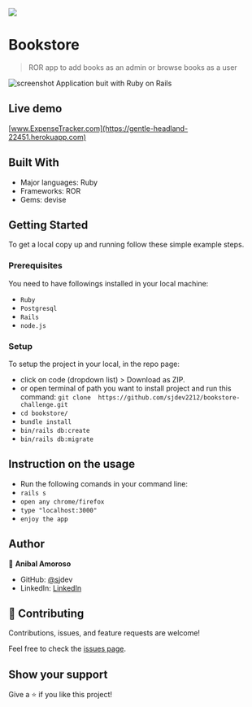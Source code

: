![](https://img.shields.io/badge/Microverse-blueviolet)

# Bookstore

> ROR app to add books as an admin or browse books as a user

![screenshot](./app/assets/images/p3.png)
 Application buit with Ruby on Rails

## Live demo

[www.ExpenseTracker.com](https://gentle-headland-22451.herokuapp.com)

## Built With

- Major languages: Ruby
- Frameworks: ROR
- Gems: devise

## Getting Started

To get a local copy up and running follow these simple example steps.

### Prerequisites

You need to have followings installed in your local machine:

- `Ruby`
- `Postgresql`
- `Rails`
- `node.js`

### Setup

To setup the project in your local, in the repo page:

- click on code (dropdown list) > Download as ZIP.
- or open terminal of path you want to install project and run this command:
  `git clone  https://github.com/sjdev2212/bookstore-challenge.git`
- `cd bookstore/`
- `bundle install`
- `bin/rails db:create`
- `bin/rails db:migrate`

## Instruction on the usage

- Run the following comands in your command line:
- `rails s`
- `open any chrome/firefox`
- `type "localhost:3000"`
- `enjoy the app`

## Author

👤 **Anibal Amoroso**

- GitHub: [@s](https://github.com/sjdev)jdev
- LinkedIn: [LinkedIn](https://linkedin.com/in/anibalamoroso/)

## 🤝 Contributing

Contributions, issues, and feature requests are welcome!

Feel free to check the [issues page](https://github.com/sj1978/budget-app/issues).

## Show your support

Give a ⭐️ if you like this project!
